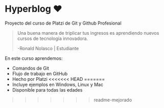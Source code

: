 # Hyperblog ❤️
Proyecto del curso de Platzi de Git y Github Profesional
>Una buena manera de triplicar tus ingresos es aprendiendo nuevos cursos de tecnología innovadora.
>
>-Ronald Nolasco | Estudiante

En este curso aprendemos:
- Comandos de Git
- Flujo de trabajo en GitHub
- Hecho por Platzi
<<<<<<< HEAD
=======
- Incluye ejemplos en Windows, Linux y Mac
- Disponible para todas las edades
>>>>>>> readme-mejorado

